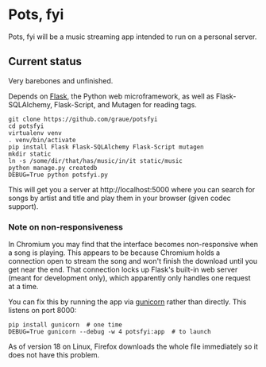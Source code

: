 # Pots, fyi

Pots, fyi will be a music streaming app
intended to run on a personal server.

## Current status

Very barebones and unfinished.

Depends on [Flask](http://flask.pocoo.org),
the Python web microframework,
as well as Flask-SQLAlchemy, Flask-Script,
and Mutagen for reading tags.

    git clone https://github.com/graue/potsfyi
    cd potsfyi
    virtualenv venv
    . venv/bin/activate
    pip install Flask Flask-SQLAlchemy Flask-Script mutagen
    mkdir static
    ln -s /some/dir/that/has/music/in/it static/music
    python manage.py createdb
    DEBUG=True python potsfyi.py

This will get you a server
at http://localhost:5000
where you can search for songs by artist and title
and play them in your browser (given codec support).

### Note on non-responsiveness

In Chromium you may find that the interface
becomes non-responsive when a song is playing.
This appears to be because Chromium holds a connection
open to stream the song and won't finish the download
until you get near the end.
That connection locks up Flask's built-in web server
(meant for development only), which
apparently only handles one request at a time.

You can fix this by running the app via [gunicorn](http://gunicorn.org)
rather than directly. This listens on port 8000:

    pip install gunicorn  # one time
    DEBUG=True gunicorn --debug -w 4 potsfyi:app  # to launch

As of version 18 on Linux,
Firefox downloads the whole file immediately
so it does not have this problem.
